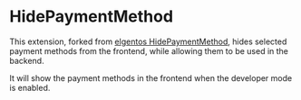 # HidePaymentMethod

This extension, forked from [elgentos HidePaymentMethod][1], hides selected payment 
methods from the frontend, while allowing them to be used in the backend. 

It will show the payment methods in the frontend when the developer mode is enabled.

[1]: https://github.com/elgentos/HidePaymentMethod
